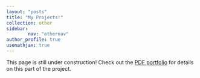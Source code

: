 ```yaml
---
layout: "posts"
title: "My Projects!"
collection: other
sidebar:
        nav: "othernav"
author_profile: true
usemathjax: true
---
```


This page is still under construction! Check out the [PDF portfolio](/portfolio.pdf/) for details on this part of the project. 